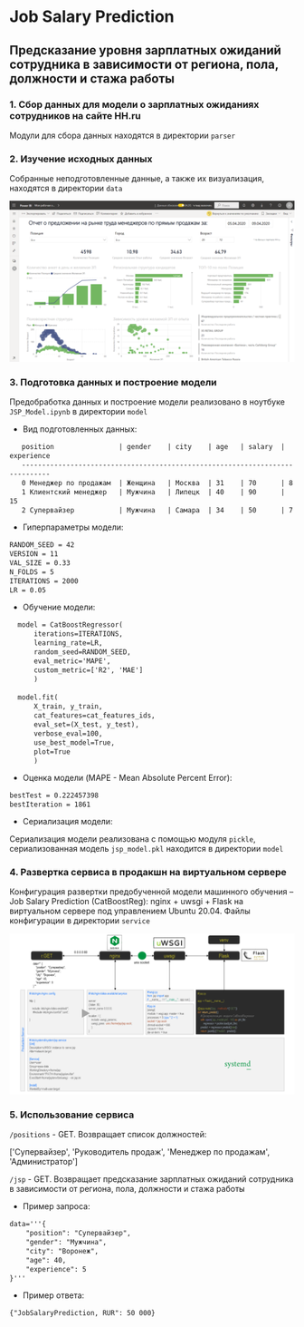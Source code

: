 # Job Salary Prediction
## Предсказание уровня зарплатных ожиданий сотрудника в зависимости от региона, пола, должности и стажа работы

### 1. Сбор данных для модели о зарплатных ожиданиях сотрудников на сайте HH.ru
Модули для сбора данных находятся в директории `parser`

### 2. Изучение исходных данных
Собранные неподготовленные данные, а также их визуализация, находятся в директории `data`

![](/data/report.png)

### 3. Подготовка данных и построение модели
Предобработка данных и построение модели реализовано в ноутбуке `JSP_Model.ipynb` в директории `model`

* Вид подготовленных данных:

 ```
    position                | gender    | city    | age   | salary  | experience 
    -----------------------------------------------------------------------------
    0 Менеджер по продажам  | Женщина   | Москва  | 31    | 70      | 8
    1 Клиентский менеджер   | Мужчина   | Липецк  | 40    | 90      | 15
    2 Супервайзер           | Мужчина   | Самара  | 34    | 50      | 7
 ```

* Гиперпараметры модели:

```
RANDOM_SEED = 42
VERSION = 11
VAL_SIZE = 0.33
N_FOLDS = 5
ITERATIONS = 2000
LR = 0.05
```

* Обучение модели:

```
  model = CatBoostRegressor(
      iterations=ITERATIONS, 
      learning_rate=LR, 
      random_seed=RANDOM_SEED,
      eval_metric='MAPE', 
      custom_metric=['R2', 'MAE']
      )
  
  model.fit(
      X_train, y_train, 
      cat_features=cat_features_ids,
      eval_set=(X_test, y_test), 
      verbose_eval=100, 
      use_best_model=True, 
      plot=True
      )
```

* Оценка модели (MAPE - Mean Absolute Percent Error):

```
bestTest = 0.222457398
bestIteration = 1861
```

* Сериализация модели:

Сериализация модели реализована с помощью модуля `pickle`, сериализованная модель `jsp_model.pkl` находится в директории `model` 

### 4. Развертка сервиса в продакшн на виртуальном сервере

Конфигурация развертки предобученной модели машинного обучения – Job Salary Prediction (CatBoostReg): nginx + uwsgi + Flask на виртуальном сервере под управлением Ubuntu 20.04. Файлы конфигурации в директории `service`

![](/service/jsp_service.png)

### 5. Использование сервиса

`/positions` - GET. Возвращает список должностей:

['Супервайзер', 'Руководитель продаж', 'Менеджер по продажам', 'Администратор']

`/jsp` - GET. Возвращает предсказание зарплатных ожиданий сотрудника в зависимости от региона, пола, должности и стажа работы

* Пример запроса:

```
data='''{
    "position": "Супервайзер",
    "gender": "Мужчина",
    "city": "Воронеж",
    "age": 40,
    "experience": 5
}'''
```

* Пример ответа:

```
{"JobSalaryPrediction, RUR": 50 000}
```
